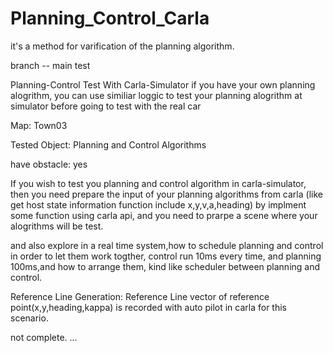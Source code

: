 # Planning_Control_Carla

it's a method for varification of the planning algorithm.


branch -- main test

Planning-Control Test With Carla-Simulator
if you have your own planning alogrithm, you can use similiar loggic to test your planning alogrithm at simulator before going to test with the real car


Map: Town03


Tested Object: Planning and Control Algorithms

have obstacle: yes 

If you wish to test you planning and control algorithm in carla-simulator, then you need prepare the input of your planning algorithms from carla
(like get host state information function include x,y,v,a,heading) by implment some function using carla api, and you need to prarpe a scene where 
your alogrithms will be test.


and also explore in a real time system,how to schedule planning and control in order to let them work togther,  control run 10ms every time, and planning 100ms,and how to arrange them, kind like scheduler between planning and control.


Reference Line Generation: 
Reference Line vector of reference point(x,y,heading,kappa) is recorded with auto pilot in carla for this scenario.

not complete.
...

